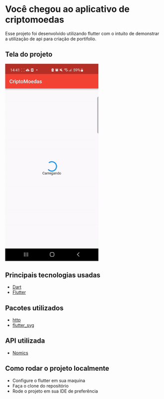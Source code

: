 # Você chegou ao aplicativo de criptomoedas
Esse projeto foi desenvolvido utilizando flutter com o intuito de demonstrar a utilização de api para criação de portifolio.

## Tela do projeto

<p>
  <img width="300" src="cripto/lib/images/ezgif.com-gif-maker.gif">
</p>

## Principais tecnologias usadas

* [Dart](https://dart.dev/)
* [Flutter](https://docs.flutter.dev/)

## Pacotes utilizados

* [http](https://pub.dev/packages/http)
* [flutter_svg](https://pub.dev/packages/flutter_svg)

## API utilizada

* [Nomics](https://nomics.com/docs)

## Como rodar o projeto localmente

* Configure o flutter em sua maquina
* Faça o clone do repositório
* Rode o projeto em sua IDE de preferência
